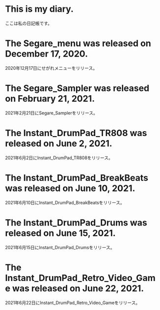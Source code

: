 # This is my diary.
ここは私の日記帳です。


# The Segare_menu was released on December 17, 2020.
2020年12月17日にせがれメニューをリリース。


# The Segare_Sampler was released on February 21, 2021.
2021年2月21日にSegare_Samplerをリリース。


# The Instant_DrumPad_TR808 was released on June 2, 2021.
2021年6月2日にInstant_DrumPad_TR808をリリース。


# The Instant_DrumPad_BreakBeats was released on June 10, 2021.
2021年6月10日にInstant_DrumPad_BreakBeatsをリリース。


# The Instant_DrumPad_Drums was released on June 15, 2021.
2021年6月15日にInstant_DrumPad_Drumsをリリース。


# The Instant_DrumPad_Retro_Video_Game was released on June 22, 2021.
2021年6月22日にInstant_DrumPad_Retro_Video_Gameをリリース。
